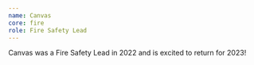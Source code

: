 ```yaml
---
name: Canvas
core: fire
role: Fire Safety Lead
---
```


Canvas was a Fire Safety Lead in 2022 and is excited to return for 2023!